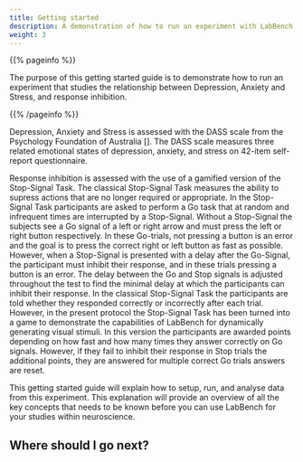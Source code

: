 ```yaml
---
title: Getting started
description: A demonstration of how to run an experiment with LabBench.
weight: 3
---
```


{{% pageinfo %}}

The purpose of this getting started guide is to demonstrate how to run an experiment that studies the relationship between Depression, Anxiety and Stress, and response inhibition.

{{% /pageinfo %}}



 Depression, Anxiety and Stress is assessed with the DASS scale from the Psychology Foundation of Australia []. The DASS scale measures three related emotional states of depression, anxiety, and stress on 42-item self-report questionnaire. 

Response inhibition is assessed with the use of a gamified version of the Stop-Signal Task. The classical Stop-Signal Task measures the ability to supress actions that are no longer required or appropriate. In the Stop-Signal Task participants are asked to perform a Go task that at random and infrequent times are interrupted by a Stop-Signal. Without a Stop-Signal the subjects see a Go signal of a left or right arrow and must press the left or right button respectively. In these Go-trials, not pressing a button is an error and the goal is to press the correct right or left button as fast as possible. However, when a Stop-Signal is presented with a delay after the Go-Signal, the participant must inhibit their response, and in these trials pressing a button is an error. The delay between the Go and Stop signals is adjusted throughout the test to find the minimal delay at which the participants can inhibit their response.
In the classical Stop-Signal Task the participants are told whether they responded correctly or incorrectly after each trial. However, in the present protocol the Stop-Signal Task has been turned into a game to demonstrate the capabilities of LabBench for dynamically generating visual stimuli. In this version the participants are awarded points depending on how fast and how many times they answer correctly on Go signals. However, if they fail to inhibit their response in Stop trials the additional points, they are answered for multiple correct Go trials answers are reset.

This getting started guide will explain how to setup, run, and analyse data from this experiment. This explanation will provide an overview of all the key concepts that needs to be known before you can use LabBench for your studies within neuroscience.

## Where should I go next?

